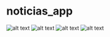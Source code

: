 # noticias_app

![alt text](https://github.com/luiscisneros356/Aplicacion_de_noticias/blob/main/image/Screenshot_1640784015.png)       ![alt text](https://github.com/luiscisneros356/Aplicacion_de_noticias/blob/main/image/Screenshot_1640784052.png)        ![alt text](https://github.com/luiscisneros356/Aplicacion_de_noticias/blob/main/image/Screenshot_1640784072.png) ![alt text](https://github.com/luiscisneros356/Aplicacion_de_noticias/blob/main/image/Screenshot_1640784077.png)
